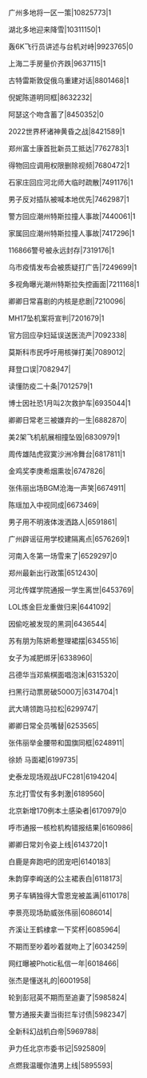广州多地将一区一策|10825773|1

湖北多地迎来降雪|10311150|1

轰6K飞行员讲述与台机对峙|9923765|0

上海二手房量价齐跌|9637115|1

古特雷斯敦促俄乌重建对话|8801468|1

倪妮陈道明同框|8632232|

阿瑟这个吻含蓄了|8450352|0

2022世界杯诸神黄昏之战|8421589|1

郑州富士康首批新员工抵达|7762783|1

得物回应调用权限删除视频|7680472|1

石家庄回应河北师大临时疏散|7491176|1

男子反对插队被喊本地优先|7462987|1

警方回应潮州特斯拉撞人事故|7440061|1

家属回应潮州特斯拉撞人事故|7417296|1

116866警号被永远封存|7319176|1

乌市疫情发布会被质疑打广告|7249699|1

多视角曝光潮州特斯拉失控画面|7211168|1

卿卿日常喜剧的内核是悲剧|7210096|

MH17坠机案将宣判|7201679|1

官方回应孕妇延误送医流产|7092338|

莫斯科市民呼吁用核弹打美|7089012|

拜登口误|7082947|

读懂防疫二十条|7012579|1

博士因社恐1月叫2次救护车|6935044|1

卿卿日常老三被嫌弃的一生|6882870|

美2架飞机航展相撞坠毁|6830979|1

周传雄陆虎寂寞沙洲冷舞台|6817811|1

金鸡奖李庚希烟熏妆|6747826|

张伟丽出场BGM沧海一声笑|6674911|

陈瑶加入中视同成|6673469|

男子用不明液体泼洒路人|6591861|

广州辟谣征用学校建隔离点|6576269|1

河南入冬第一场雪来了|6529297|0

郑州最新出行政策|6512430|

河北传媒学院通报一学生离世|6453769|

LOL炼金巨龙重做归来|6441092|

因偷吃被发现的黑洞|6436544|

苏有朋为陈妍希整理裙摆|6345516|

女子为减肥绑牙|6338960|

吕德华当邓紫棋面唱泡沫|6315320|

扫黑行动票房破5000万|6314704|1

武大靖领跑马拉松|6299747|

卿卿日常全员嘴替|6253565|

张伟丽举金腰带和国旗同框|6248911|

徐娇 马面裙|6199735|

史泰龙现场观战UFC281|6194204|

东北打雪仗有多刺激|6189560|

北京新增170例本土感染者|6170979|0

呼市通报一核检机构错报结果|6160986|

卿卿日常刘令姿上线|6143720|1

白鹿是奔跑吧的团宠吧|6140183|

朱韵穿李峋送的公主裙表白|6118173|

男子车辆独得大雪恩宠被盖满|6110178|

李景亮现场助威张伟丽|6086014|

齐溪让王鹤棣拿一下奖杯|6085964|

不期而至吵着吵着就吻上了|6034259|

网红曝被Photic私信一年|6018466|

张杰是懂送礼的|6001958|

轮到彭冠英不期而至追妻了|5985824|

警方通报夫妻当街拦车讨债|5982347|

全新科幻战机白帝|5969788|

尹力任北京市委书记|5925809|

点燃我温暖你渣男上线|5895593|

